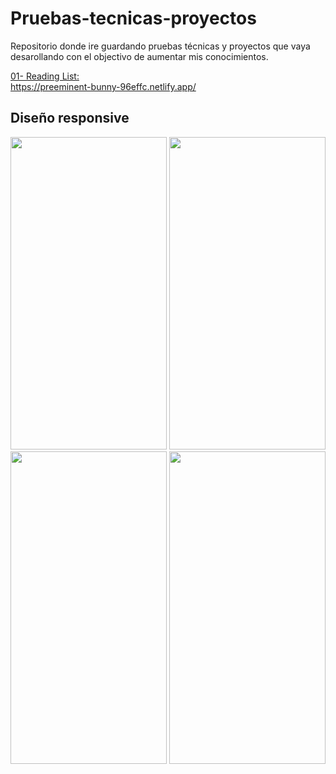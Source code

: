 # Pruebas-tecnicas-proyectos
Repositorio donde ire guardando pruebas técnicas  y proyectos que vaya desarollando con el objectivo de aumentar mis conocimientos.

[01- Reading List:](https://github.com/rogeranyor/Pruebas-tecnicas-proyectos/tree/main/01-reading-list) <br>https://preeminent-bunny-96effc.netlify.app/
<br>
## Diseño responsive

<img src="https://github.com/rogeranyor/Pruebas-tecnicas-proyectos/assets/64661531/4d348cbc-5ab4-4b98-a105-d66c5378ca58" width="250" height ="500">
<img src="https://github.com/rogeranyor/Pruebas-tecnicas-proyectos/assets/64661531/a7dfd7d0-dc7e-4207-a47a-22f2cb195744" width="250" height ="500">
<img src="https://github.com/rogeranyor/Pruebas-tecnicas-proyectos/assets/64661531/99ce69bb-ddff-4430-a781-4d9205736e4a" width="250" height ="500">
<img src="https://github.com/rogeranyor/Pruebas-tecnicas-proyectos/assets/64661531/60127743-3b66-4077-a99d-652849bb8cea" width="250" height ="500">

